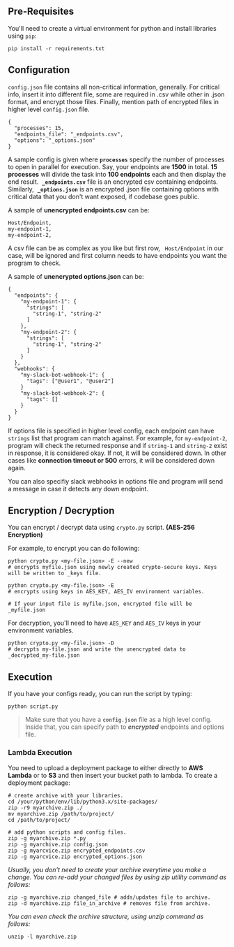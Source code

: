 ## Pre-Requisites
You'll need to create a virtual environment for python and install libraries using `pip`:
```
pip install -r requirements.txt
```

## Configuration
`config.json` file contains all non-critical information, generally. For critical info, insert it into different file, some are required in .csv while other in .json format, and encrypt those files. Finally, mention path of encrypted files in higher level `config.json` file.


```
{
  "processes": 15,
  "endpoints_file": "_endpoints.csv",
  "options": "_options.json"
}
```
A sample config is given where **`processes`** specify the number of processes to open in parallel for execution. Say, your endpoints are **1500** in total. **15 processes** will divide the task into **100 endpoints** each and then display the end result.
&nbsp;**`_endpoints.csv`** file is an encrypted csv containing endpoints. Similarly, &nbsp;**`_options.json`** is an encrypted .json file containing options with critical data that you don't want exposed, if codebase goes public.

A sample of **unencrypted endpoints.csv** can be:
```
Host/Endpoint,
my-endpoint-1,
my-endpoint-2,
```
A csv file can be as complex as you like but first row, ` Host/Endpoint` in our case, will be ignored and first column needs to have endpoints you want the program to check.


A sample of **unencrypted options.json** can be:
```
{
  "endpoints": {
    "my-endpoint-1": {
      "strings": [
        "string-1", "string-2"
      ]
    },
    "my-endpoint-2": {
      "strings": [
        "string-1", "string-2"
      ]
    }
  },
  "webhooks": {
    "my-slack-bot-webhook-1": {
      "tags": ["@user1", "@user2"]
    }
    "my-slack-bot-webhook-2": {
      "tags": []
    }
  }
}
```
If options file is specified in higher level config, each endpoint can have `strings` list that program can match against. For example, for `my-endpoint-2`, program will check the returned response and if `string-1` and `string-2` exist in response, it is considered okay. If not, it will be considered down. In other cases like **connection timeout or 500** errors, it will be considered down again.

You can also specifiy slack webhooks in options file and program will send a message in case it detects any down endpoint.

## Encryption / Decryption
You can encrypt / decrypt data using `crypto.py` script. **(AES-256 Encryption)**

For example, to encrypt you can do following:
```
python crypto.py <my-file.json> -E --new
# encrypts myfile.json using newly created crypto-secure keys. Keys will be written to _keys file.

python crypto.py <my-file.json> -E
# encrypts using keys in AES_KEY, AES_IV environment variables.

# If your input file is myfile.json, encrypted file will be _myfile.json
```

For decryption, you'll need to have `AES_KEY` and `AES_IV` keys in your environment variables.
```
python crypto.py <my-file.json> -D
# decrypts my-file.json and write the unencrypted data to _decrypted_my-file.json
```
## Execution
If you have your configs ready, you can run the script by typing:
```
python script.py
```
> Make sure that you have a **`config.json`** file as a high level config. Inside that, you can specify path to ***encrypted*** endpoints and options file.

### Lambda Execution
You need to upload a deployment package to either directly to **AWS Lambda** or to **S3** and then insert your bucket path to lambda. To create a deployment package:
```
# create archive with your libraries.
cd /your/python/env/lib/python3.x/site-packages/
zip -r9 myarchive.zip ./
mv myarchive.zip /path/to/project/
cd /path/to/project/

# add python scripts and config files.
zip -g myarchive.zip *.py
zip -g myarchive.zip config.json
zip -g myarcvice.zip encrypted_endpoints.csv
zip -g myarcvice.zip encrypted_options.json
```
*Usually, you don't need to create your archive everytime you make a change. You can re-add your changed files by using zip utility command as follows:*
```
zip -g myarchive.zip changed_file # adds/updates file to archive.
zip -d myarchive.zip file_in_archive # removes file from archive.
```
*You can even check the archive structure, using unzip command as follows:*
```
unzip -l myarchive.zip
```